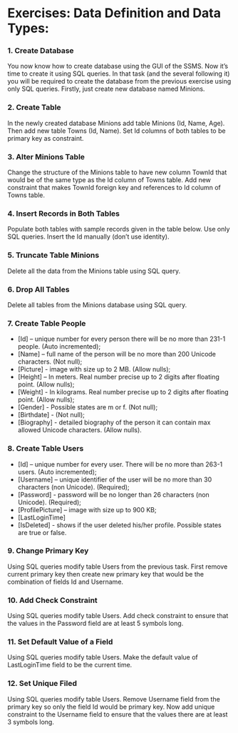 # Exercises: Data Definition and Data Types:

### 1. Create Database
You now know how to create database using the GUI of the SSMS. Now it’s time to create it using SQL queries. In that task (and the several following it) you will be required to create the database from the previous exercise using only SQL queries. Firstly, just create new database named Minions.

### 2. Create Table
In the newly created database Minions add table Minions (Id, Name, Age). Then add new table Towns (Id, Name). Set Id columns of both tables to be primary key as constraint.

### 3. Alter Minions Table
Change the structure of the Minions table to have new column TownId that would be of the same type as the Id column of Towns table. Add new constraint that makes TownId foreign key and references to Id column of Towns table.

### 4. Insert Records in Both Tables
Populate both tables with sample records given in the table below. Use only SQL queries. Insert the Id manually (don’t use identity).

### 5. Truncate Table Minions
Delete all the data from the Minions table using SQL query.

### 6. Drop All Tables
Delete all tables from the Minions database using SQL query.

### 7. Create Table People
* [Id] – unique number for every person there will be no more than 231-1 people. (Auto incremented);
* [Name] – full name of the person will be no more than 200 Unicode characters. (Not null);
* [Picture] - image with size up to 2 MB. (Allow nulls);
* [Height] – In meters. Real number precise up to 2 digits after floating point. (Allow nulls);
* [Weight] - In kilograms. Real number precise up to 2 digits after floating point. (Allow nulls);
* [Gender] - Possible states are m or f. (Not null);
* [Birthdate] - (Not null);
* [Biography] - detailed biography of the person it can contain max allowed Unicode characters. (Allow nulls).

### 8. Create Table Users
* [Id] – unique number for every user. There will be no more than 263-1 users. (Auto incremented);
* [Username] – unique identifier of the user will be no more than 30 characters (non Unicode). (Required);
* [Password] - password will be no longer than 26 characters (non Unicode). (Required);
* [ProfilePicture] – image with size up to 900 KB;
* [LastLoginTime]
* [IsDeleted] - shows if the user deleted his/her profile. Possible states are true or false.

### 9. Change Primary Key
Using SQL queries modify table Users from the previous task. First remove current primary key then create new primary key that would be the combination of fields Id and Username.

### 10. Add Check Constraint
Using SQL queries modify table Users. Add check constraint to ensure that the values in the Password field are at least 5 symbols long.

### 11. Set Default Value of a Field
Using SQL queries modify table Users. Make the default value of LastLoginTime field to be the current time.

### 12. Set Unique Filed
Using SQL queries modify table Users. Remove Username field from the primary key so only the field Id would be primary key. Now add unique constraint to the Username field to ensure that the values there are at least 3 symbols long.
